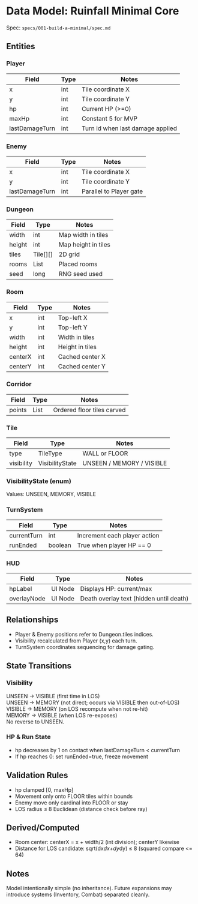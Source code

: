 # Data Model: Ruinfall Minimal Core

Spec: `specs/001-build-a-minimal/spec.md`

## Entities
### Player
| Field | Type | Notes |
|-------|------|-------|
| x | int | Tile coordinate X |
| y | int | Tile coordinate Y |
| hp | int | Current HP (>=0) |
| maxHp | int | Constant 5 for MVP |
| lastDamageTurn | int | Turn id when last damage applied |

### Enemy
| Field | Type | Notes |
|-------|------|-------|
| x | int | Tile coordinate X |
| y | int | Tile coordinate Y |
| lastDamageTurn | int | Parallel to Player gate |

### Dungeon
| Field | Type | Notes |
|-------|------|-------|
| width | int | Map width in tiles |
| height | int | Map height in tiles |
| tiles | Tile[][] | 2D grid |
| rooms | List<Room> | Placed rooms |
| seed | long | RNG seed used |

### Room
| Field | Type | Notes |
|-------|------|-------|
| x | int | Top-left X |
| y | int | Top-left Y |
| width | int | Width in tiles |
| height | int | Height in tiles |
| centerX | int | Cached center X |
| centerY | int | Cached center Y |

### Corridor
| Field | Type | Notes |
|-------|------|-------|
| points | List<Point> | Ordered floor tiles carved |

### Tile
| Field | Type | Notes |
|-------|------|-------|
| type | TileType | WALL or FLOOR |
| visibility | VisibilityState | UNSEEN / MEMORY / VISIBLE |

### VisibilityState (enum)
Values: UNSEEN, MEMORY, VISIBLE

### TurnSystem
| Field | Type | Notes |
|-------|------|-------|
| currentTurn | int | Increment each player action |
| runEnded | boolean | True when player HP == 0 |

### HUD
| Field | Type | Notes |
|-------|------|-------|
| hpLabel | UI Node | Displays HP: current/max |
| overlayNode | UI Node | Death overlay text (hidden until death) |

## Relationships
- Player & Enemy positions refer to Dungeon.tiles indices.
- Visibility recalculated from Player (x,y) each turn.
- TurnSystem coordinates sequencing for damage gating.

## State Transitions
### Visibility
UNSEEN -> VISIBLE (first time in LOS)  
UNSEEN -> MEMORY (not direct; occurs via VISIBLE then out-of-LOS)  
VISIBLE -> MEMORY (on LOS recompute when not re-hit)  
MEMORY -> VISIBLE (when LOS re-exposes)  
No reverse to UNSEEN.

### HP & Run State
- hp decreases by 1 on contact when lastDamageTurn < currentTurn
- If hp reaches 0: set runEnded=true, freeze movement

## Validation Rules
- hp clamped [0, maxHp]
- Movement only onto FLOOR tiles within bounds
- Enemy move only cardinal into FLOOR or stay
- LOS radius ≤ 8 Euclidean (distance check before ray)

## Derived/Computed
- Room center: centerX = x + width/2 (int division); centerY likewise
- Distance for LOS candidate: sqrt(dx*dx+dy*dy) ≤ 8 (squared compare <= 64)

## Notes
Model intentionally simple (no inheritance). Future expansions may introduce systems (Inventory, Combat) separated cleanly.

